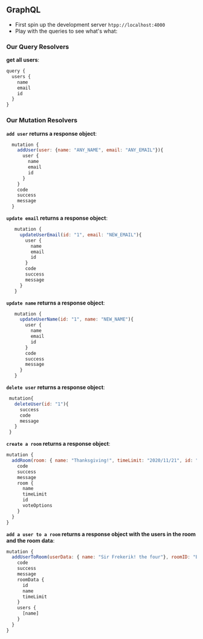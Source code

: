 ## GraphQL

- First spin up the development server `htpp://localhost:4000`
- Play with the queries to see what's what:

### Our Query Resolvers

**get all users**:

```javascript
query {
  users {
    name
    email
    id
  }
}
```

### Our Mutation Resolvers

**`add user` returns a response object**:

```javascript
  mutation {
    addUser(user: {name: "ANY_NAME", email: "ANY_EMAIL"}){
      user {
        name
        email
        id
      }
    }
    code
    success
    message
  }
```

**`update email` returns a response object**:

```javascript
   mutation {
     updateUserEmail(id: "1", email: "NEW_EMAIL"){
       user {
         name
         email
         id
       }
       code
       success
       message
     }
   }
```

**`update name` returns a response object**:

```javascript
   mutation {
     updateUserName(id: "1", name: "NEW_NAME"){
       user {
         name
         email
         id
       }
       code
       success
       message
     }
   }
```

**`delete user` returns a response object**:

```javascript
 mutation{
   deleteUser(id: "1"){
     success
     code
     message
   }
 }
```

**`create a room` returns a response object**:

```javascript
mutation {
  addRoom(room: { name: "Thanksgiving!", timeLimit: "2020/11/21", id: "EAR2", voteOptions: ["apple", "pears", "plums", "table"] }){
    code
    success
    message
    room {
      name
      timeLimit
      id
      voteOptions
    }
  }
}
```

**`add a user to a room` returns a response object with the users in the room and the room data**:

```javascript
mutation {
  addUserToRoom(userData: { name: "Sir Frekerik! the four"}, roomID: "EE202"){
    code
    success
    message
    roomData {
      id
      name
      timeLimit
    }
    users {
      [name]
    }
  }
}
```